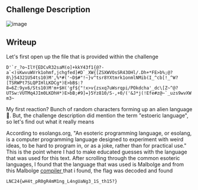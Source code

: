 ## Challenge Description
![image](https://github.com/1-Xenon/ctf-archives/assets/110148117/0b6551aa-14a4-4d1c-9819-7ac45b7db9b2)

## Writeup
Let's first open up the file that is provided within the challenge

```D'`r_?o~IlY{EDCvR32saM(o]+kkY43f1{@?-a`<)sKwvuWVrk1ohmf,jchgfed]#D`_XW{[ZSXWVOsSR43OHl/.Dh+*FE>b%;@?8\}54321U54ts10)M',%*#('~D$#"!~}v^tsr8YXtmrk1onmlNMib(I_^cb[!_^W?[TSRWPt7SLQPIHlLKDCg*)E>bB$:?8=6Z:9yx6/Sts10)M'm+$H('gf${"!x>v{zsxq7uWsrqpi/POkdcha'_dc\[Z~^@?UTSw:VUTMq4JIm0LKDhH*)E>bB;#9]=}5Yz810/S-,+0/('&J*j(!Efe#z@~`_uzs9wvXWm3~```

My first reaction? Bunch of random characters forming up an alien language 🤣. But, the challenge description did mention the term "estoeric language", so let's find out what it really means

According to esolangs.org, "An esoteric programming language, or esolang, is a computer programming language designed to experiment with weird ideas, to be hard to program in, or as a joke, rather than for practical use." This is the point where I had to make educated guesses with the language that was used for this text. After scrolling through the common esoteric languages, I found that the language that was used is Malbolge and from this Malbolge <a href="https://www.tutorialspoint.com/execute_malbolge_online.php">compiler </a> that i found, the flag was decoded and found

```LNC24{wH4t_pR0gR4mM1ng_L4ngUaNg3_1S_th15?}```
